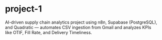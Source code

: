 # project-1
AI-driven supply chain analytics project using n8n, Supabase (PostgreSQL), and Quadratic — automates CSV ingestion from Gmail and analyzes KPIs like OTIF, Fill Rate, and Delivery Timeliness.
